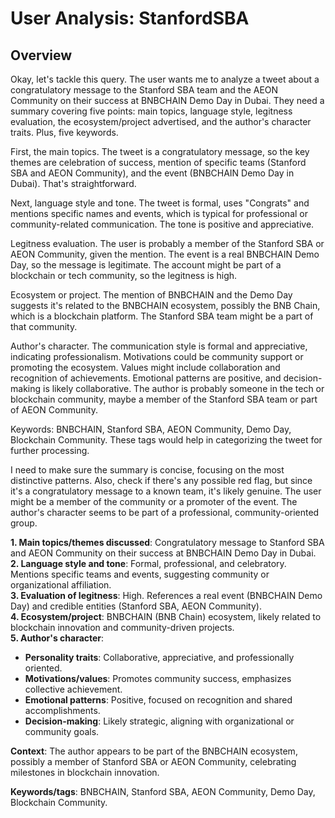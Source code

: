 # User Analysis: StanfordSBA

## Overview

<think>
Okay, let's tackle this query. The user wants me to analyze a tweet about a congratulatory message to the Stanford SBA team and the AEON Community on their success at BNBCHAIN Demo Day in Dubai. They need a summary covering five points: main topics, language style, legitness evaluation, the ecosystem/project advertised, and the author's character traits. Plus, five keywords.

First, the main topics. The tweet is a congratulatory message, so the key themes are celebration of success, mention of specific teams (Stanford SBA and AEON Community), and the event (BNBCHAIN Demo Day in Dubai). That's straightforward.

Next, language style and tone. The tweet is formal, uses "Congrats" and mentions specific names and events, which is typical for professional or community-related communication. The tone is positive and appreciative.

Legitness evaluation. The user is probably a member of the Stanford SBA or AEON Community, given the mention. The event is a real BNBCHAIN Demo Day, so the message is legitimate. The account might be part of a blockchain or tech community, so the legitness is high.

Ecosystem or project. The mention of BNBCHAIN and the Demo Day suggests it's related to the BNBCHAIN ecosystem, possibly the BNB Chain, which is a blockchain platform. The Stanford SBA team might be a part of that community.

Author's character. The communication style is formal and appreciative, indicating professionalism. Motivations could be community support or promoting the ecosystem. Values might include collaboration and recognition of achievements. Emotional patterns are positive, and decision-making is likely collaborative. The author is probably someone in the tech or blockchain community, maybe a member of the Stanford SBA team or part of AEON Community.

Keywords: BNBCHAIN, Stanford SBA, AEON Community, Demo Day, Blockchain Community. These tags would help in categorizing the tweet for further processing.

I need to make sure the summary is concise, focusing on the most distinctive patterns. Also, check if there's any possible red flag, but since it's a congratulatory message to a known team, it's likely genuine. The user might be a member of the community or a promoter of the event. The author's character seems to be part of a professional, community-oriented group.
</think>

**1. Main topics/themes discussed**: Congratulatory message to Stanford SBA and AEON Community on their success at BNBCHAIN Demo Day in Dubai.  
**2. Language style and tone**: Formal, professional, and celebratory. Mentions specific teams and events, suggesting community or organizational affiliation.  
**3. Evaluation of legitness**: High. References a real event (BNBCHAIN Demo Day) and credible entities (Stanford SBA, AEON Community).  
**4. Ecosystem/project**: BNBCHAIN (BNB Chain) ecosystem, likely related to blockchain innovation and community-driven projects.  
**5. Author's character**:  
   - **Personality traits**: Collaborative, appreciative, and professionally oriented.  
   - **Motivations/values**: Promotes community success, emphasizes collective achievement.  
   - **Emotional patterns**: Positive, focused on recognition and shared accomplishments.  
   - **Decision-making**: Likely strategic, aligning with organizational or community goals.  

**Context**: The author appears to be part of the BNBCHAIN ecosystem, possibly a member of Stanford SBA or AEON Community, celebrating milestones in blockchain innovation.  

**Keywords/tags**: BNBCHAIN, Stanford SBA, AEON Community, Demo Day, Blockchain Community.